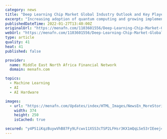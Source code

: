 ```yaml
---
category: news
title: "Deep Learning Chip Market Global Industry Outlook and Key Players Analysis By 2028 | Emergen Research"
excerpt: "Increasing adoption of quantum computing and growing implementation of deep learning chips for robotics are some key factors driving market growth VANCOUVER, BC, CANADA, January 27, 2022 ..."
publishedDateTime: 2022-01-27T13:40:00Z
originalUrl: "https://menafn.com/1103601556/Deep-Learning-Chip-Market-Global-Industry-Outlook-and-Key-Players-Analysis-By-2028-Emergen-Research"
webUrl: "https://menafn.com/1103601556/Deep-Learning-Chip-Market-Global-Industry-Outlook-and-Key-Players-Analysis-By-2028-Emergen-Research"
type: article
quality: 41
heat: 41
published: false

provider:
  name: Middle East North Africa Financial Network
  domain: menafn.com

topics:
  - Machine Learning
  - AI
  - AI Hardware

images:
  - url: "https://menafn.com/Updates/index/HTML_Images/NewsEn_MoreStories_img_1.jpg?531109"
    width: 374
    height: 250
    isCached: true

secured: "y4PS1iKqzBuywVhB87Fy9LFcwv11XSS3cTSP2LFHsr3KX1mQqLSe53rIEeej4xjO5ylRc5MnuvXUIUr0Y5lO/yYH26byrbS5SR2X6q2TWQvNuSmJAMreH2W7GdSAXsZ78lPrQsYcrptVB/kvHpk0Dsjt8J90zZ3tlfwqMNI+9OllMP3vgr2V+mBG/FxL3SRW7WZi0sEEhwT2j5iCcwAk1KR1zgOyACIfDF/aQSpu0QHd6Jg750kwxrVu633VEwfPosVcToEcVxFWcgo6zaWyaQYG/RwoF2PtGg2Pzu7D10TuVMGUJSiF9gM4IoOsNU6a7CYhpiElaNY7YGYgjUj4r4jLWtfH5nSebJNrjou0L5U=;RgmZU3TCyikO1sI3dBf9/Q=="
---
```


